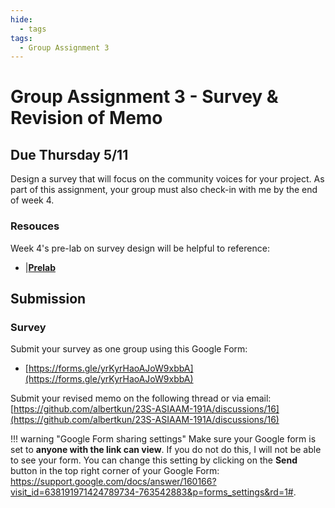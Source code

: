 ```yaml
---
hide:
  - tags
tags:
  - Group Assignment 3
---
```


# Group Assignment 3 - Survey & Revision of Memo

## Due Thursday 5/11

Design a survey that will focus on the community voices for your project. As part of this assignment, your group must also check-in with me by the end of week 4.

### Resouces

Week 4's pre-lab on survey design will be helpful to reference:
- |[**Prelab**](./prelab.md)

## Submission

### Survey 

Submit your survey as one group using this Google Form:

- [https://forms.gle/yrKyrHaoAJoW9xbbA](https://forms.gle/yrKyrHaoAJoW9xbbA)

Submit your revised memo on the following thread or via email: [https://github.com/albertkun/23S-ASIAAM-191A/discussions/16](https://github.com/albertkun/23S-ASIAAM-191A/discussions/16)

!!! warning "Google Form sharing settings"
    Make sure your Google form is set to **anyone with the link can view**. If you do not do this, I will not be able to see your form. You can change this setting by clicking on the **Send** button in the top right corner of your Google Form: https://support.google.com/docs/answer/160166?visit_id=638191971424789734-763542883&p=forms_settings&rd=1#.